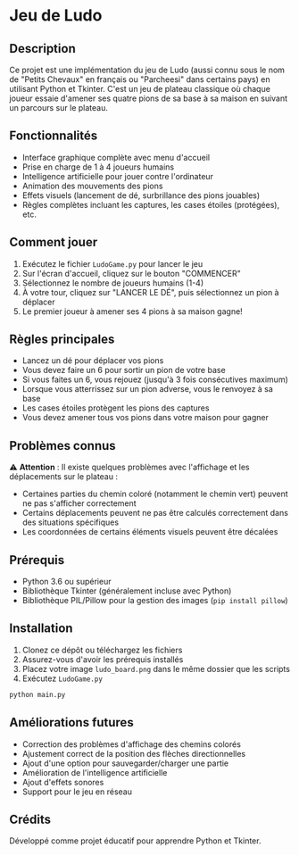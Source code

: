 # Jeu de Ludo

## Description
Ce projet est une implémentation du jeu de Ludo (aussi connu sous le nom de "Petits Chevaux" en français ou "Parcheesi" dans certains pays) en utilisant Python et Tkinter. C'est un jeu de plateau classique où chaque joueur essaie d'amener ses quatre pions de sa base à sa maison en suivant un parcours sur le plateau.

## Fonctionnalités
- Interface graphique complète avec menu d'accueil
- Prise en charge de 1 à 4 joueurs humains
- Intelligence artificielle pour jouer contre l'ordinateur
- Animation des mouvements des pions
- Effets visuels (lancement de dé, surbrillance des pions jouables)
- Règles complètes incluant les captures, les cases étoiles (protégées), etc.

## Comment jouer
1. Exécutez le fichier `LudoGame.py` pour lancer le jeu
2. Sur l'écran d'accueil, cliquez sur le bouton "COMMENCER"
3. Sélectionnez le nombre de joueurs humains (1-4)
4. À votre tour, cliquez sur "LANCER LE DÉ", puis sélectionnez un pion à déplacer
5. Le premier joueur à amener ses 4 pions à sa maison gagne!

## Règles principales
- Lancez un dé pour déplacer vos pions
- Vous devez faire un 6 pour sortir un pion de votre base
- Si vous faites un 6, vous rejouez (jusqu'à 3 fois consécutives maximum)
- Lorsque vous atterrissez sur un pion adverse, vous le renvoyez à sa base
- Les cases étoiles protègent les pions des captures
- Vous devez amener tous vos pions dans votre maison pour gagner

## Problèmes connus
⚠️ **Attention** : Il existe quelques problèmes avec l'affichage et les déplacements sur le plateau :
- Certaines parties du chemin coloré (notamment le chemin vert) peuvent ne pas s'afficher correctement
- Certains déplacements peuvent ne pas être calculés correctement dans des situations spécifiques
- Les coordonnées de certains éléments visuels peuvent être décalées

## Prérequis
- Python 3.6 ou supérieur
- Bibliothèque Tkinter (généralement incluse avec Python)
- Bibliothèque PIL/Pillow pour la gestion des images (`pip install pillow`)

## Installation
1. Clonez ce dépôt ou téléchargez les fichiers
2. Assurez-vous d'avoir les prérequis installés
3. Placez votre image `ludo_board.png` dans le même dossier que les scripts
4. Exécutez `LudoGame.py`

```bash
python main.py
```

## Améliorations futures
- Correction des problèmes d'affichage des chemins colorés
- Ajustement correct de la position des flèches directionnelles
- Ajout d'une option pour sauvegarder/charger une partie
- Amélioration de l'intelligence artificielle
- Ajout d'effets sonores
- Support pour le jeu en réseau

## Crédits
Développé comme projet éducatif pour apprendre Python et Tkinter.
